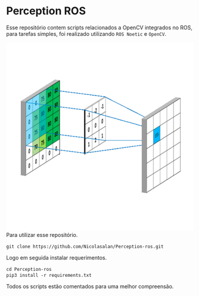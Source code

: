 # Perception ROS
Esse repositório contem scripts relacionados a OpenCV integrados no ROS, para tarefas simples, foi realizado utilizando `ROS Noetic` e `OpenCV`.

![](https://github.com/Nicolasalan/Perception-ros/blob/main/vision_extraction/docs/IMG_2572.GIF)
Para utilizar esse repositório.
```
git clone https://github.com/Nicolasalan/Perception-ros.git 
```
Logo em seguida instalar requerimentos.
```
cd Perception-ros
pip3 install -r requirements.txt
```
Todos os scripts estão comentados para uma melhor compreensão.
